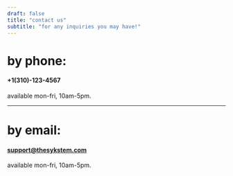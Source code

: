 ```yaml
---
draft: false
title: "contact us"
subtitle: "for any inquiries you may have!"
---
```


# by phone:
#### +1(310)-123-4567

available mon-fri, 10am-5pm.

***

# by email: 
#### support@thesykstem.com

available mon-fri, 10am-5pm.